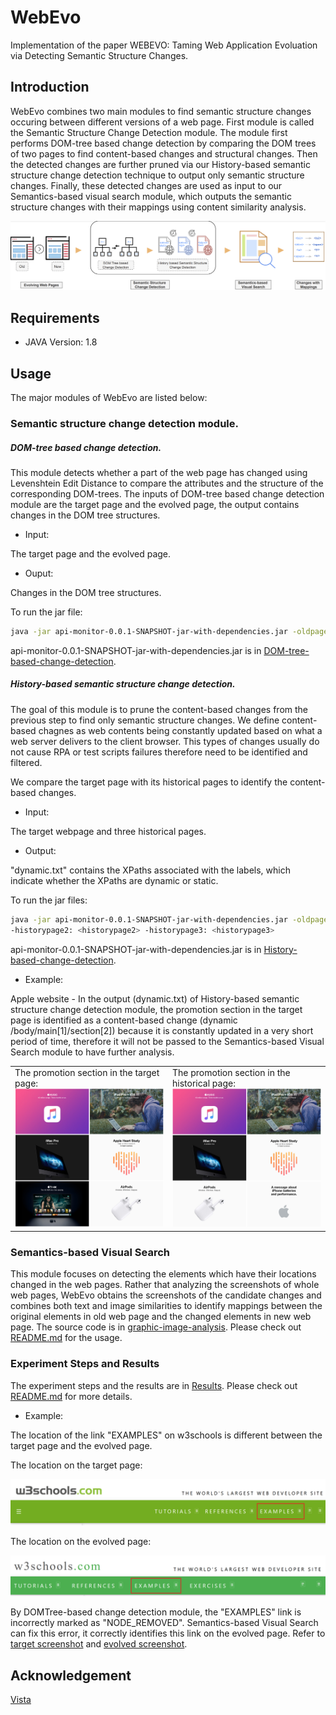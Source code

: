 # WebEvo
Implementation of the paper WEBEVO: Taming Web Application Evoluation via Detecting Semantic Structure Changes.
## Introduction
WebEvo combines two main modules to find semantic structure changes occuring between different versions of a web page. First module is called the Semantic Structure Change Detection module. The module first performs DOM-tree based change detection by comparing the DOM trees of two pages to find content-based changes and structural changes. Then the detected changes are further pruned via our History-based semantic structure change detection technique to output only semantic structure changes. Finally, these detected changes are used as input to our Semantics-based visual search module, which outputs the semantic structure changes with their mappings using content similarity analysis.

![Overview of Workflow of WebEvo](overview.png)
## Requirements
+ JAVA Version: 1.8
## Usage
The major modules of WebEvo are listed below:

### Semantic structure change detection module.

##### DOM-tree based change detection.

This module detects whether a part of the web page has changed using Levenshtein Edit Distance to compare the attributes and the structure of the corresponding DOM-trees. The inputs of DOM-tree based change detection module are the target page and the evolved page, the output contains changes in the DOM tree structures.

+ Input:

The target page and the evolved page.

+ Ouput:

Changes in the DOM tree structures.

To run the jar file:
```bash
java -jar api-monitor-0.0.1-SNAPSHOT-jar-with-dependencies.jar -oldpage: <targetpage> -newpage: <evolvedpage>
```

api-monitor-0.0.1-SNAPSHOT-jar-with-dependencies.jar is in [DOM-tree-based-change-detection](DOM-tree-based-change-detection).

##### History-based semantic structure change detection.

The goal of this module is to prune the content-based changes from the previous step to find only semantic structure changes. We define content-based chagnes as web contents being constantly updated based on what a web server delivers to the client browser. This types of changes usually do not cause RPA or test scripts failures therefore need to be identified and filtered. 

We compare the target page with its historical pages to identify the content-based changes.

+ Input:

The target webpage and three historical pages.

+ Output:

"dynamic.txt" contains the XPaths associated with the labels, which indicate whether the XPaths are dynamic or static.

To run the jar files:
```bash
java -jar api-monitor-0.0.1-SNAPSHOT-jar-with-dependencies.jar -oldpage: <targetpage> -historypage1: <historypage1>
-historypage2: <historypage2> -historypage3: <historypage3>
```

api-monitor-0.0.1-SNAPSHOT-jar-with-dependencies.jar is in [History-based-change-detection](History-based-change-detection).

+ Example:

Apple website -  In the output (dynamic.txt) of History-based semantic structure change detection module, the promotion section in the target page is identified as a content-based change (dynamic  /body/main[1]/section[2]) because it is constantly updated in a very short period of time, therefore it will not be passed to the Semantics-based Visual Search module to have further analysis.

<table>
  <tr>
    <td>The promotion section in the target page:<br><img src="Results/apple2018.png" width="358"></td>
    <td>The promotion section in the historical page:<br><img src="Results/apple2018history.png" width="358"></td>
  </tr>
</table>

### Semantics-based Visual Search
This module focuses on detecting the elements which have their locations changed in the web pages. Rather that analyzing the screenshots of whole web pages, WebEvo obtains the screenshots of the candidate changes and combines both text and image similarities to identify mappings between the original elements in old web page and the changed elements in new web page. The source code is in [graphic-image-analysis](graphic-image-analysis). Please check out [README.md](graphic-image-analysis/README.md) for the usage.

### Experiment Steps and Results
The experiment steps and the results are in [Results](Results). Please check out [README.md](Results/README.md) for more details.

+ Example:

The location of the link "EXAMPLES" on w3schools is different between the target page and the evolved page.

The location on the target page:

<img src="Results/w3schools2016.png">

The location on the evolved page:

<img src="Results/w3schools2019.png">

By DOMTree-based change detection module, the "EXAMPLES" link is incorrectly marked as "NODE_REMOVED". Semantics-based Visual Search can fix this error, it correctly identifies this link on the evolved page. Refer to [target screenshot](Results/w3schools/target_img/target130.png) and [evolved screenshot](Results/w3schools/candidate_img/target130_folder/candidate1.png).

## Acknowledgement
[Vista](https://github.com/saltlab/vista)


